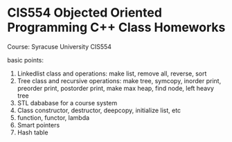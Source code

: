# CIS554 Objected Oriented Programming C++ Class Homeworks

Course: Syracuse University CIS554


basic points:
1. Linkedlist class and operations: make list, remove all, reverse, sort
2. Tree class and recursive operations: make tree, symcopy, inorder print, preorder print, postorder print, make max heap, find node, left heavy tree
3. STL dababase for a course system
4. Class constructor, destructor, deepcopy, initialize list, etc
5. function, functor, lambda
6. Smart pointers
7. Hash table
